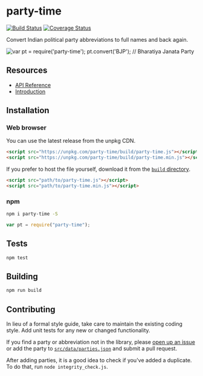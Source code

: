 # party-time
[![Build Status](https://travis-ci.org/HindustanTimesLabs/party-time.svg?branch=master)](https://travis-ci.org/HindustanTimesLabs/party-time) [![Coverage Status](https://coveralls.io/repos/github/HindustanTimesLabs/party-time/badge.svg?branch=master)](https://coveralls.io/github/HindustanTimesLabs/party-time?branch=master)

Convert Indian political party abbreviations to full names and back again.

![var pt = require('party-time'); pt.convert('BJP'); // Bharatiya Janata Party](https://github.com/HindustanTimesLabs/party-time/blob/master/img/demo.gif "require('party-time')")

## Resources
* [API Reference](https://github.com/HindustanTimesLabs/party-time/blob/master/API.md)
* [Introduction](https://medium.com/indiedata/introducing-party-time-a-node-package-that-makes-converting-indian-political-party-names-b0e9ba28d5ca)

## Installation

### Web browser

You can use the latest release from the unpkg CDN.
```html
<script src="https://unpkg.com/party-time/build/party-time.js"></script>
<script src="https://unpkg.com/party-time/build/party-time.min.js"></script>
```
If you prefer to host the file yourself, download it from the [`build` directory](https://github.com/HindustanTimesLabs/party-time/tree/master/build).
```html
<script src="path/to/party-time.js"></script>
<script src="path/to/party-time.min.js"></script>
```

### npm
```bash
npm i party-time -S
```
```js
var pt = require("party-time");
```

## Tests
```bash
npm test
```

## Building
```bash
npm run build
```

## Contributing
In lieu of a formal style guide, take care to maintain the existing coding style. Add unit tests for any new or changed functionality.

If you find a party or abbreviation not in the library, please [open up an issue](https://github.com/HindustanTimesLabs/party-time/issues) or add the party to [`src/data/parties.json`](https://github.com/HindustanTimesLabs/party-time/blob/master/src/data/parties.json) and submit a pull request.

After adding parties, it is a good idea to check if you've added a duplicate. To do that, run `node integrity_check.js`.